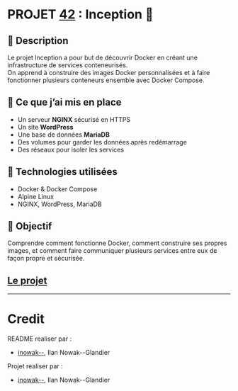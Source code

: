 # PROJET [42](https://42.fr/en/homepage/) : Inception 🐳 

## 📌 Description

Le projet Inception a pour but de découvrir Docker en créant une infrastructure de services conteneurisés.  
On apprend à construire des images Docker personnalisées et à faire fonctionner plusieurs conteneurs ensemble avec Docker Compose.

## 🧱 Ce que j’ai mis en place

- Un serveur **NGINX** sécurisé en HTTPS
- Un site **WordPress**
- Une base de données **MariaDB**
- Des volumes pour garder les données après redémarrage
- Des réseaux pour isoler les services

## 🔧 Technologies utilisées

- Docker & Docker Compose
- Alpine Linux
- NGINX, WordPress, MariaDB

## 🎯 Objectif

Comprendre comment fonctionne Docker, comment construire ses propres images, et comment faire communiquer plusieurs services entre eux de façon propre et sécurisée.


## [Le projet](/subject.md)

---

# Credit

README realiser par :
- [inowak--](https://profile.intra.42.fr/users/inowak--), Ilan Nowak--Glandier

Projet realiser par :
- [inowak--](https://profile.intra.42.fr/users/inowak--), Ilan Nowak--Glandier
